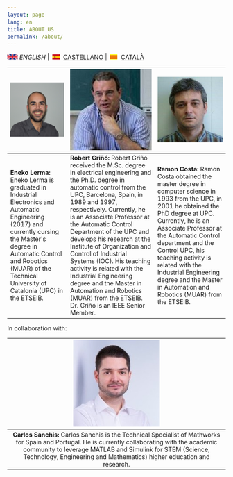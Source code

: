 ```yaml
---
layout: page
lang: en
title: ABOUT US
permalink: /about/
---
```


![English](en.png) *ENGLISH* | ![Castellano](es.png) [CASTELLANO](sobrenosotros.md) | ![Català](ca.png) [CATALÀ](sobrenosaltres.md)

 

|![img](Eneko2.jpg)|![Robert](RobertG.jpg)|![Ramon](RamonC.jpg)|
| --------- |---------| ---------|
| <b>Eneko Lerma:</b> Eneko Lerma is graduated in Industrial Electronics and Automatic Engineering (2017) and currently cursing the Master's degree in Automatic Control and Robotics (MUAR) of the Technical University of Catalonia (UPC) in the ETSEIB.  | <b>Robert Griñó:</b> Robert Griñó received the M.Sc. degree in electrical engineering and the Ph.D. degree in automatic control from the UPC, Barcelona, Spain, in 1989 and 1997, respectively. Currently, he is an Associate Professor at the Automatic Control Department of the UPC and develops his research at the Institute of Organization and Control of Industrial Systems (IOC). His teaching activity is related with the Industrial Engineering degree and the Master in Automation and Robotics (MUAR) from the ETSEIB. Dr. Griñó is an IEEE Senior Member.| <b>Ramon Costa:</b> Ramon Costa obtained the master degree in computer science in 1993 from the UPC, in 2001 he obtained the PhD degree at UPC. Currently, he is an Associate Professor at the Automatic Control department and the Control UPC, his teaching activity is related with the Industrial Engineering degree and the Master in Automation and Robotics (MUAR) from the ETSEIB. |


In collaboration with:

|![Carlos](CarlosS.jpg)|
|:--------:|
|<b>Carlos Sanchis:</b> Carlos Sanchis is the Technical Specialist of Mathworks for Spain and Portugal. He is currently collaborating with the academic community to leverage MATLAB and Simulink for STEM (Science, Technology, Engineering and Mathematics) higher education and research.|



